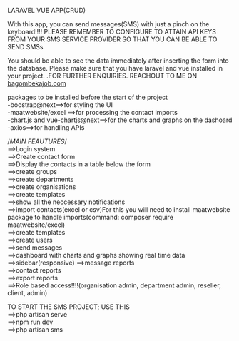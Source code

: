 LARAVEL VUE APP(CRUD)

With this app, you can send messages(SMS) with just a pinch on the keyboard!!!!
PLEASE REMEMBER TO CONFIGURE TO ATTAIN API KEYS FROM YOUR SMS SERVICE PROVIDER SO THAT YOU CAN BE ABLE TO SEND SMSs

You should be able to see the data immediately after inserting the form into the database.
Please make sure that you have laravel and vue installed in your project.
.FOR FURTHER ENQUIRIES. REACHOUT TO ME ON <a href="bagombekajob.com">bagombekajob.com</a><br>

packages to be installed before the start of the project<br>
-boostrap@next==>for styling the UI<br>
-maatwebsite/excel ==>for processing the contact imports<br>
-chart.js and vue-chartjs@next==>for the charts and graphs on the dashoard<br>
-axios==>for handling APIs<br>

/_MAIN FEAUTURES_/<br>
==>Login system<br>
==>Create contact form<br>
==>Display the contacts in a table below the form<br>
==>create groups<br>
==>create departments<br>
==>create organisations<br>
==>create templates<br>
==>show all the neccessary notifications<br>
==>import contacts(excel or csv)For this you will need to install maatwebsite package to handle imports(command:
composer require maatwebsite/excel)<br>
==>create templates<br>
==>create users<br>
==>send messages<br>
==>dashboard with charts and graphs showing real time data <br>
==>sidebar(responsive)
==>message reports<br>
==>contact reports<br>
==>export reports<br>
==>Role based access!!!!(organisation admin, department admin, reseller, client, admin)
<br>


TO START THE SMS PROJECT; USE THIS<br>
==>php artisan serve<br>
==>npm run dev<br>
==>php artisan sms<br>


